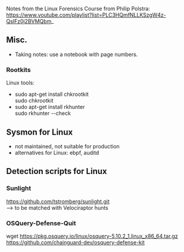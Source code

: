 Notes from the Linux Forensics Course from Philip Polstra:  
https://www.youtube.com/playlist?list=PLC3HQmfNLLKSzgW4z-QsIFz0j2BVMQbm_

## Misc.  
- Taking notes: use a notebook with page numbers.


### Rootkits
Linux tools:  
- sudo apt-get install chkrootkit  
sudo chkrootkit  
- sudo apt-get install rkhunter  
sudo rkhunter --check  


## Sysmon for Linux
- not maintained, not suitable for production
- alternatives for Linux: ebpf, auditd

## Detection scripts for Linux  
### Sunlight  
https://github.com/tstromberg/sunlight.git  
--> to be matched with Velociraptor hunts  
### OSQuery-Defense-Quit  
wget https://pkg.osquery.io/linux/osquery-5.10.2_1.linux_x86_64.tar.gz  
https://github.com/chainguard-dev/osquery-defense-kit  